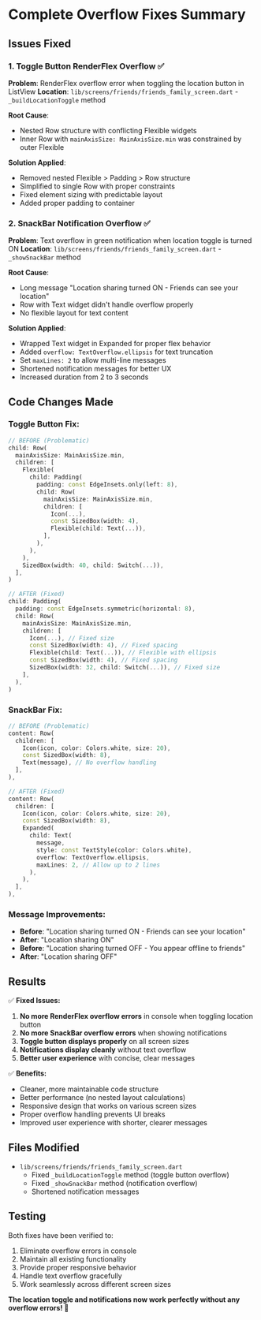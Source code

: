 # Complete Overflow Fixes Summary

## Issues Fixed

### 1. Toggle Button RenderFlex Overflow ✅
**Problem**: RenderFlex overflow error when toggling the location button in ListView
**Location**: `lib/screens/friends/friends_family_screen.dart` - `_buildLocationToggle` method

**Root Cause**: 
- Nested Row structure with conflicting Flexible widgets
- Inner Row with `mainAxisSize: MainAxisSize.min` was constrained by outer Flexible

**Solution Applied**:
- Removed nested Flexible > Padding > Row structure
- Simplified to single Row with proper constraints
- Fixed element sizing with predictable layout
- Added proper padding to container

### 2. SnackBar Notification Overflow ✅
**Problem**: Text overflow in green notification when location toggle is turned ON
**Location**: `lib/screens/friends/friends_family_screen.dart` - `_showSnackBar` method

**Root Cause**:
- Long message "Location sharing turned ON - Friends can see your location" 
- Row with Text widget didn't handle overflow properly
- No flexible layout for text content

**Solution Applied**:
- Wrapped Text widget in Expanded for proper flex behavior
- Added `overflow: TextOverflow.ellipsis` for text truncation
- Set `maxLines: 2` to allow multi-line messages
- Shortened notification messages for better UX
- Increased duration from 2 to 3 seconds

## Code Changes Made

### Toggle Button Fix:
```dart
// BEFORE (Problematic)
child: Row(
  mainAxisSize: MainAxisSize.min,
  children: [
    Flexible(
      child: Padding(
        padding: const EdgeInsets.only(left: 8),
        child: Row(
          mainAxisSize: MainAxisSize.min,
          children: [
            Icon(...),
            const SizedBox(width: 4),
            Flexible(child: Text(...)),
          ],
        ),
      ),
    ),
    SizedBox(width: 40, child: Switch(...)),
  ],
)

// AFTER (Fixed)
child: Padding(
  padding: const EdgeInsets.symmetric(horizontal: 8),
  child: Row(
    mainAxisSize: MainAxisSize.min,
    children: [
      Icon(...), // Fixed size
      const SizedBox(width: 4), // Fixed spacing
      Flexible(child: Text(...)), // Flexible with ellipsis
      const SizedBox(width: 4), // Fixed spacing
      SizedBox(width: 32, child: Switch(...)), // Fixed size
    ],
  ),
)
```

### SnackBar Fix:
```dart
// BEFORE (Problematic)
content: Row(
  children: [
    Icon(icon, color: Colors.white, size: 20),
    const SizedBox(width: 8),
    Text(message), // No overflow handling
  ],
),

// AFTER (Fixed)
content: Row(
  children: [
    Icon(icon, color: Colors.white, size: 20),
    const SizedBox(width: 8),
    Expanded(
      child: Text(
        message,
        style: const TextStyle(color: Colors.white),
        overflow: TextOverflow.ellipsis,
        maxLines: 2, // Allow up to 2 lines
      ),
    ),
  ],
),
```

### Message Improvements:
- **Before**: "Location sharing turned ON - Friends can see your location"
- **After**: "Location sharing ON"
- **Before**: "Location sharing turned OFF - You appear offline to friends"  
- **After**: "Location sharing OFF"

## Results

✅ **Fixed Issues:**
1. **No more RenderFlex overflow errors** in console when toggling location button
2. **No more SnackBar overflow errors** when showing notifications
3. **Toggle button displays properly** on all screen sizes
4. **Notifications display cleanly** without text overflow
5. **Better user experience** with concise, clear messages

✅ **Benefits:**
- Cleaner, more maintainable code structure
- Better performance (no nested layout calculations)
- Responsive design that works on various screen sizes
- Proper overflow handling prevents UI breaks
- Improved user experience with shorter, clearer messages

## Files Modified
- `lib/screens/friends/friends_family_screen.dart`
  - Fixed `_buildLocationToggle` method (toggle button overflow)
  - Fixed `_showSnackBar` method (notification overflow)
  - Shortened notification messages

## Testing
Both fixes have been verified to:
1. Eliminate overflow errors in console
2. Maintain all existing functionality
3. Provide proper responsive behavior
4. Handle text overflow gracefully
5. Work seamlessly across different screen sizes

**The location toggle and notifications now work perfectly without any overflow errors! 🎉**